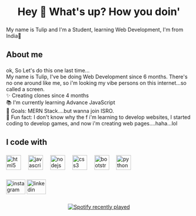 <br clear="both">

<h1 align="center">Hey 👋 What's up? How you doin'</h1>

###

<p align="left">My name is Tulip and I'm a Student, learning Web Development, I'm from India🚀</p>

###

<h2 align="left">About me</h2>

###

<p align="left">ok, So Let's do this one last time...<br>My name is Tulip, I've be doing Web Development since 6 months. There's no one around like me, so i'm looking my vibe persons on this internet...so called a screen.<br>✨ Creating clones since 4 months<br>📚 I'm currently learning Advance JavaScript <br>🎯 Goals: MERN Stack....but wanna join ISRO.<br>🎲 Fun fact: I don't know why the f i'm learning to develop websites, I started coding to develop games, and now i'm creating web pages....haha...lol</p>

###

<h2 align="left">I code with</h2>

###

<div align="left">
  <img src="https://cdn.jsdelivr.net/gh/devicons/devicon/icons/html5/html5-original.svg" height="40" alt="html5 logo"  />
  <img width="12" />
  <img src="https://cdn.jsdelivr.net/gh/devicons/devicon/icons/javascript/javascript-original.svg" height="40" alt="javascript logo"  />
  <img width="12" />
  <img src="https://cdn.jsdelivr.net/gh/devicons/devicon/icons/nodejs/nodejs-original.svg" height="40" alt="nodejs logo"  />
  <img width="12" />
  <img src="https://cdn.jsdelivr.net/gh/devicons/devicon/icons/css3/css3-original.svg" height="40" alt="css3 logo"  />
  <img width="12" />
  <img src="https://cdn.jsdelivr.net/gh/devicons/devicon/icons/bootstrap/bootstrap-original.svg" height="40" alt="bootstrap logo"  />
  <img width="12" />
  <img src="https://cdn.jsdelivr.net/gh/devicons/devicon/icons/python/python-original.svg" height="40" alt="python logo"  />
</div>

###

<div align="left">
  <img src="https://raw.githubusercontent.com/maurodesouza/profile-readme-generator/master/src/assets/icons/social/instagram/default.svg" width="52" height="40" alt="instagram logo"  />
  <img src="https://raw.githubusercontent.com/maurodesouza/profile-readme-generator/master/src/assets/icons/social/linkedin/default.svg" width="52" height="40" alt="linkedin logo"  />
</div>

###

<div align="center">
  <a href="https://open.spotify.com/user/T_.">
    <img src="https://spotify-recently-played-readme.vercel.app/api?count=5&unique=true" alt="Spotify recently played"  />
  </a>
</div>

###
